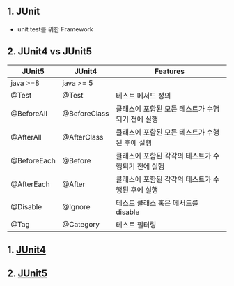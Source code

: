 ## 1. JUnit  
* unit test를 위한 Framework  

## 2. JUnit4 vs JUnit5

| JUnit5 | JUnit4 | Features|
|-----------|--------------|-------------------|
| java >=8  | java >= 5 | |
|@Test|@Test|테스트 메서드 정의|
|@BeforeAll|@BeforeClass|클래스에 포함된 모든 테스트가 수행되기 전에 실행|
|@AfterAll|@AfterClass|클래스에 포함된 모든 테스트가 수행된 후에 실행|
|@BeforeEach|@Before|클래스에 포함된 각각의 테스트가 수행되기 전에 실행|
|@AfterEach|@After|클래스에 포함된 각각의 테스트가 수행된 후에 실행|
|@Disable|@Ignore|테스트 클래스 혹은 메서드를 disable|
|@Tag|@Category|테스트 필터링|




## 1. [JUnit4]()  

## 2. [JUnit5]()  


